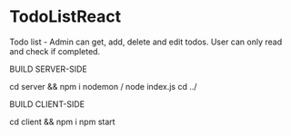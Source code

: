 # TodoListReact
Todo list - Admin can get, add, delete and edit todos. User can only read and check if completed.

BUILD SERVER-SIDE

cd server && npm i
nodemon / node index.js
cd ../

BUILD CLIENT-SIDE

cd client && npm i
npm start
